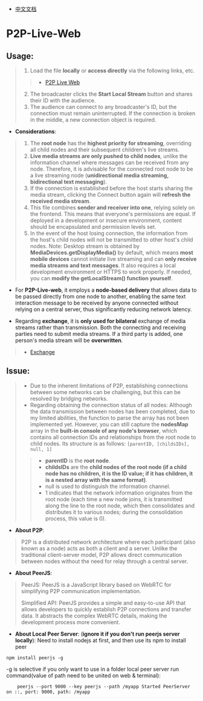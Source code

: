 - [中文文档](README_CN.md)

# P2P-Live-Web

## Usage:
> 1. Load the file **locally** or **access directly** via the following links, etc.
> > - [P2P Live Web](https://aiksxd.github.io/P2PLiveWeb.html)
> 2. The broadcaster clicks the **Start Local Stream** button and shares their ID with the audience.
> 3. The audience can connect to any broadcaster's ID, but the connection must remain uninterrupted. If the connection is broken in the middle, a new connection object is required.

+ **Considerations**:
> 1. The **root node** has the **highest priority for streaming**, overriding all child nodes and their subsequent children's live streams.
> 2. **Live media streams are only pushed to child nodes**, unlike the information channel where messages can be received from any node. Therefore, it is advisable for the connected root node to be a live streaming node (**unidirectional media streaming, bidirectional text messaging**).
> 3. If the connection is established before the host starts sharing the media stream, clicking the Connect button again will **refresh the received media stream**.
> 4. This file combines **sender and receiver into one**, relying solely on the frontend. This means that everyone's permissions are equal. If deployed in a development or insecure environment, content should be encapsulated and permission levels set.
> 5. In the event of the host losing connection, the information from the host's child nodes will not be transmitted to other host's child nodes.
> Note: Desktop stream is obtained by **MediaDevices.getDisplayMedia()** by default, which means **most mobile devices** cannot initiate live streaming and can **only receive media streams and text messages**. It also requires a local development environment or HTTPS to work properly. If needed, you can **modify the getLocalStream() function yourself**.

+ For **P2P-Live-web**, it employs a **node-based delivery** that allows data to be passed directly from one node to another, enabling the same text interaction message to be received by anyone connected without relying on a central server, thus significantly reducing network latency.

+ Regarding **exchange**, it is **only used for bilateral** exchange of media streams rather than transmission. Both the connecting and receiving parties need to submit media streams. If a third party is added, one person's media stream will be **overwritten**.
> - [Exchange](https://aiksxd.github.io/exchange.html)

## Issue: 
> + Due to the inherent limitations of P2P, establishing connections between some networks can be challenging, but this can be resolved by bridging networks.
> + Regarding obtaining the connection status of all nodes: Although the data transmission between nodes has been completed, due to my limited abilities, the function to parse the array has not been implemented yet.
> However, you can still capture the **nodesMap** array in the **built-in console of any node's browser**, which contains all connection IDs and relationships from the root node to child nodes. Its structure is as follows:
> `[parentID, [childsIDs], null, 1]`
> > + **parentID** is the **root node**.
> > + **childsIDs** are the **child nodes of the root node (if a child node has no children, it is the ID value; if it has children, it is a nested array with the same format)**.
> > + null is used to distinguish the information channel.
> > + 1 indicates that the network information originates from the root node (each time a new node joins, it is transmitted along the line to the root node, which then consolidates and distributes it to various nodes; during the consolidation process, this value is 0).
> 

+ **About P2P**:
> P2P is a distributed network architecture where each participant (also known as a node) acts as both a client and a server.
> Unlike the traditional client-server model, P2P allows direct communication between nodes without the need for relay through a central server.

+ **About PeerJS**:
> PeerJS: PeerJS is a JavaScript library based on WebRTC for simplifying P2P communication implementation.
> 
> Simplified API: PeerJS provides a simple and easy-to-use API that allows developers to quickly establish P2P connections and transfer data.
> It abstracts the complex WebRTC details, making the development process more convenient.

+ **About Local Peer Server**:
(**ignore it if you don't run peerjs server locally**):
Need to install nodejs at first, and then use its npm to install peer
```
npm install peerjs -g
```
-g is selective if you only want to use in a folder
local peer server run command(value of path need to be united on web & terminal):
```
    peerjs --port 9000 --key peerjs --path /myapp Started PeerServer on ::, port: 9000, path: /myapp
```

